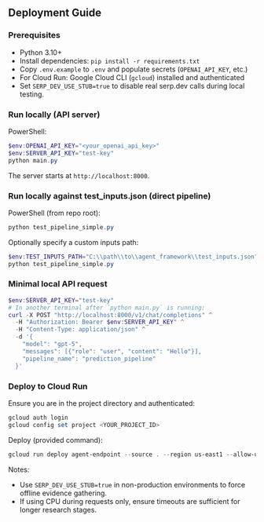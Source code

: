 ## Deployment Guide

### Prerequisites
- Python 3.10+
- Install dependencies: `pip install -r requirements.txt`
- Copy `.env.example` to `.env` and populate secrets (`OPENAI_API_KEY`, etc.)
- For Cloud Run: Google Cloud CLI (`gcloud`) installed and authenticated
- Set `SERP_DEV_USE_STUB=true` to disable real serp.dev calls during local testing.

### Run locally (API server)

PowerShell:
```powershell
$env:OPENAI_API_KEY="<your_openai_api_key>"
$env:SERVER_API_KEY="test-key"
python main.py
```

The server starts at `http://localhost:8000`.

### Run locally against test_inputs.json (direct pipeline)

PowerShell (from repo root):
```powershell
python test_pipeline_simple.py
```

Optionally specify a custom inputs path:
```powershell
$env:TEST_INPUTS_PATH="C:\\path\\to\\agent_framework\\test_inputs.json"
python test_pipeline_simple.py
```

### Minimal local API request

```powershell
$env:SERVER_API_KEY="test-key"
# In another terminal after `python main.py` is running:
curl -X POST "http://localhost:8000/v1/chat/completions" ^
  -H "Authorization: Bearer $env:SERVER_API_KEY" ^
  -H "Content-Type: application/json" ^
  -d '{
    "model": "gpt-5",
    "messages": [{"role": "user", "content": "Hello"}],
    "pipeline_name": "prediction_pipeline"
  }'
```

### Deploy to Cloud Run

Ensure you are in the project directory and authenticated:
```powershell
gcloud auth login
gcloud config set project <YOUR_PROJECT_ID>
```

Deploy (provided command):
```powershell
gcloud run deploy agent-endpoint --source . --region us-east1 --allow-unauthenticated --timeout 1200
```

Notes:
- Use `SERP_DEV_USE_STUB=true` in non-production environments to force offline evidence gathering.
- If using CPU during requests only, ensure timeouts are sufficient for longer research stages.



